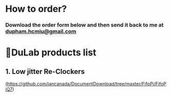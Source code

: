 # How to order?  
### Download the order form below and then send it back to me at dupham.hcmiu@gmail.com

# DuLab products list

## 1. Low jitter Re-Clockers
(https://github.com/iancanada/DocumentDownload/tree/master/FifoPi/FifoPiQ7)
